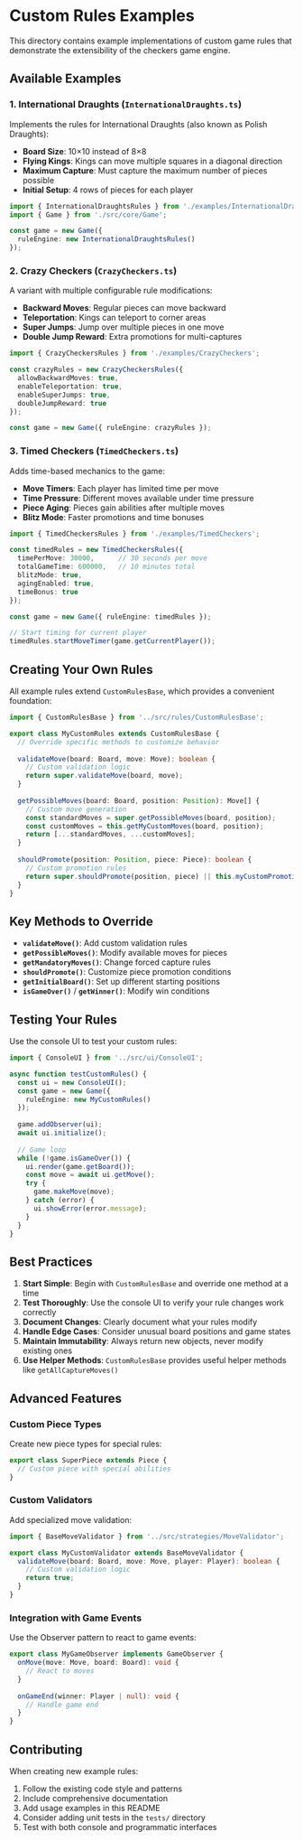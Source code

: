 # Custom Rules Examples

This directory contains example implementations of custom game rules that demonstrate the extensibility of the checkers game engine.

## Available Examples

### 1. International Draughts (`InternationalDraughts.ts`)

Implements the rules for International Draughts (also known as Polish Draughts):

- **Board Size**: 10×10 instead of 8×8
- **Flying Kings**: Kings can move multiple squares in a diagonal direction
- **Maximum Capture**: Must capture the maximum number of pieces possible
- **Initial Setup**: 4 rows of pieces for each player

```typescript
import { InternationalDraughtsRules } from './examples/InternationalDraughts';
import { Game } from './src/core/Game';

const game = new Game({
  ruleEngine: new InternationalDraughtsRules()
});
```

### 2. Crazy Checkers (`CrazyCheckers.ts`)

A variant with multiple configurable rule modifications:

- **Backward Moves**: Regular pieces can move backward
- **Teleportation**: Kings can teleport to corner areas
- **Super Jumps**: Jump over multiple pieces in one move
- **Double Jump Reward**: Extra promotions for multi-captures

```typescript
import { CrazyCheckersRules } from './examples/CrazyCheckers';

const crazyRules = new CrazyCheckersRules({
  allowBackwardMoves: true,
  enableTeleportation: true,
  enableSuperJumps: true,
  doubleJumpReward: true
});

const game = new Game({ ruleEngine: crazyRules });
```

### 3. Timed Checkers (`TimedCheckers.ts`)

Adds time-based mechanics to the game:

- **Move Timers**: Each player has limited time per move
- **Time Pressure**: Different moves available under time pressure
- **Piece Aging**: Pieces gain abilities after multiple moves
- **Blitz Mode**: Faster promotions and time bonuses

```typescript
import { TimedCheckersRules } from './examples/TimedCheckers';

const timedRules = new TimedCheckersRules({
  timePerMove: 30000,      // 30 seconds per move
  totalGameTime: 600000,   // 10 minutes total
  blitzMode: true,
  agingEnabled: true,
  timeBonus: true
});

const game = new Game({ ruleEngine: timedRules });

// Start timing for current player
timedRules.startMoveTimer(game.getCurrentPlayer());
```

## Creating Your Own Rules

All example rules extend `CustomRulesBase`, which provides a convenient foundation:

```typescript
import { CustomRulesBase } from '../src/rules/CustomRulesBase';

export class MyCustomRules extends CustomRulesBase {
  // Override specific methods to customize behavior
  
  validateMove(board: Board, move: Move): boolean {
    // Custom validation logic
    return super.validateMove(board, move);
  }
  
  getPossibleMoves(board: Board, position: Position): Move[] {
    // Custom move generation
    const standardMoves = super.getPossibleMoves(board, position);
    const customMoves = this.getMyCustomMoves(board, position);
    return [...standardMoves, ...customMoves];
  }
  
  shouldPromote(position: Position, piece: Piece): boolean {
    // Custom promotion rules
    return super.shouldPromote(position, piece) || this.myCustomPromotionRule(position, piece);
  }
}
```

## Key Methods to Override

- **`validateMove()`**: Add custom validation rules
- **`getPossibleMoves()`**: Modify available moves for pieces
- **`getMandatoryMoves()`**: Change forced capture rules
- **`shouldPromote()`**: Customize piece promotion conditions
- **`getInitialBoard()`**: Set up different starting positions
- **`isGameOver()`** / **`getWinner()`**: Modify win conditions

## Testing Your Rules

Use the console UI to test your custom rules:

```typescript
import { ConsoleUI } from '../src/ui/ConsoleUI';

async function testCustomRules() {
  const ui = new ConsoleUI();
  const game = new Game({
    ruleEngine: new MyCustomRules()
  });
  
  game.addObserver(ui);
  await ui.initialize();
  
  // Game loop
  while (!game.isGameOver()) {
    ui.render(game.getBoard());
    const move = await ui.getMove();
    try {
      game.makeMove(move);
    } catch (error) {
      ui.showError(error.message);
    }
  }
}
```

## Best Practices

1. **Start Simple**: Begin with `CustomRulesBase` and override one method at a time
2. **Test Thoroughly**: Use the console UI to verify your rule changes work correctly
3. **Document Changes**: Clearly document what your rules modify
4. **Handle Edge Cases**: Consider unusual board positions and game states
5. **Maintain Immutability**: Always return new objects, never modify existing ones
6. **Use Helper Methods**: `CustomRulesBase` provides useful helper methods like `getAllCaptureMoves()`

## Advanced Features

### Custom Piece Types

Create new piece types for special rules:

```typescript
export class SuperPiece extends Piece {
  // Custom piece with special abilities
}
```

### Custom Validators

Add specialized move validation:

```typescript
import { BaseMoveValidator } from '../src/strategies/MoveValidator';

export class MyCustomValidator extends BaseMoveValidator {
  validateMove(board: Board, move: Move, player: Player): boolean {
    // Custom validation logic
    return true;
  }
}
```

### Integration with Game Events

Use the Observer pattern to react to game events:

```typescript
export class MyGameObserver implements GameObserver {
  onMove(move: Move, board: Board): void {
    // React to moves
  }
  
  onGameEnd(winner: Player | null): void {
    // Handle game end
  }
}
```

## Contributing

When creating new example rules:

1. Follow the existing code style and patterns
2. Include comprehensive documentation
3. Add usage examples in this README
4. Consider adding unit tests in the `tests/` directory
5. Test with both console and programmatic interfaces
